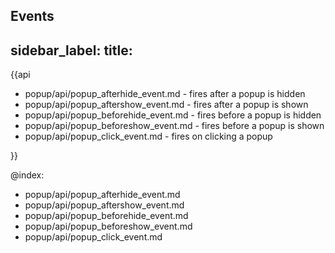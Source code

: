 Events
---
sidebar_label: 
title: 
---          

{{api

- popup/api/popup_afterhide_event.md - fires after a popup is hidden
- popup/api/popup_aftershow_event.md - fires after a popup is shown
- popup/api/popup_beforehide_event.md - fires before a popup is hidden
- popup/api/popup_beforeshow_event.md - fires before a popup is shown
- popup/api/popup_click_event.md - fires on clicking a popup

}}

@index:
- popup/api/popup_afterhide_event.md
- popup/api/popup_aftershow_event.md
- popup/api/popup_beforehide_event.md
- popup/api/popup_beforeshow_event.md
- popup/api/popup_click_event.md
